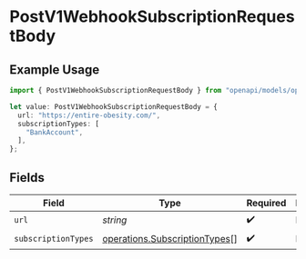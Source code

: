 # PostV1WebhookSubscriptionRequestBody

## Example Usage

```typescript
import { PostV1WebhookSubscriptionRequestBody } from "openapi/models/operations";

let value: PostV1WebhookSubscriptionRequestBody = {
  url: "https://entire-obesity.com/",
  subscriptionTypes: [
    "BankAccount",
  ],
};
```

## Fields

| Field                                                                          | Type                                                                           | Required                                                                       | Description                                                                    |
| ------------------------------------------------------------------------------ | ------------------------------------------------------------------------------ | ------------------------------------------------------------------------------ | ------------------------------------------------------------------------------ |
| `url`                                                                          | *string*                                                                       | :heavy_check_mark:                                                             | N/A                                                                            |
| `subscriptionTypes`                                                            | [operations.SubscriptionTypes](../../models/operations/subscriptiontypes.md)[] | :heavy_check_mark:                                                             | N/A                                                                            |
